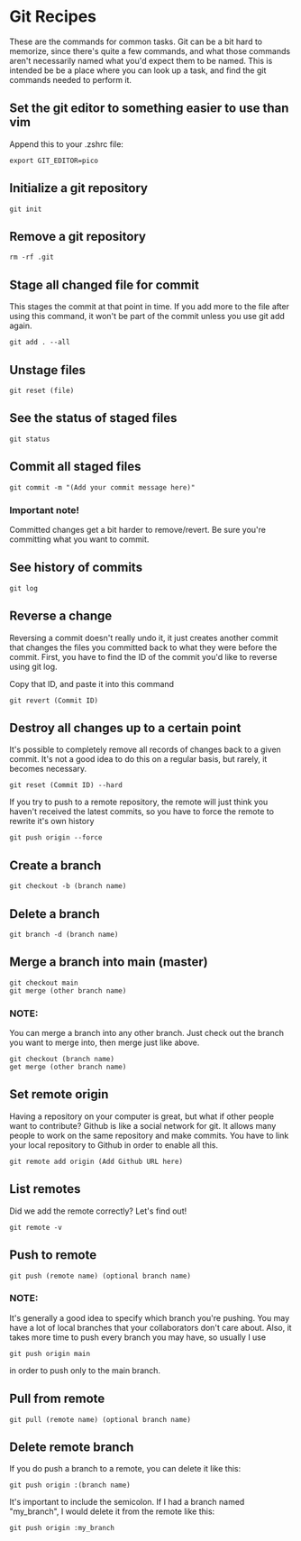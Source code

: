# Git Recipes

These are the commands for common tasks. Git can be a bit hard to memorize, since there's quite a few commands, and what those commands aren't necessarily named what you'd expect them to be named. This is intended be be a place where you can look up a task, and find the git commands needed to perform it.

## Set the git editor to something easier to use than vim

Append this to your .zshrc file:

```text
export GIT_EDITOR=pico
```

## Initialize a git repository

```text
git init
```

## Remove a git repository

```text
rm -rf .git
```

## Stage all changed file for commit

This stages the commit at that point in time. If you add more to the file after using this command, it won't be part of the commit unless you use git add again.

```text
git add . --all
```

## Unstage files

```text
git reset (file)
```

## See the status of staged files

```text
git status
```

## Commit all staged files

```text
git commit -m "(Add your commit message here)"
```

### Important note!

Committed changes get a bit harder to remove/revert. Be sure you're committing what you want to commit.

## See history of commits

```text
git log
```

## Reverse a change

Reversing a commit doesn't really undo it, it just creates another commit that changes the files you committed back to what they were before the commit. First, you have to find the ID of the commit you'd like to reverse using git log.

Copy that ID, and paste it into this command

```text
git revert (Commit ID)
```

## Destroy all changes up to a certain point

It's possible to completely remove all records of changes back to a given commit. It's not a good idea to do this on a regular basis, but rarely, it becomes necessary.

```text
git reset (Commit ID) --hard
```

If you try to push to a remote repository, the remote will just think you haven't received the latest commits, so you have to force the remote to rewrite it's own history

```text
git push origin --force
```

## Create a branch

```text
git checkout -b (branch name)
```

## Delete a branch

```text
git branch -d (branch name)
```

## Merge a branch into main \(master\)

```text
git checkout main
git merge (other branch name)
```

### NOTE:

You can merge a branch into any other branch. Just check out the branch you want to merge into, then merge just like above.

```text
git checkout (branch name)
get merge (other branch name)
```

## Set remote origin

Having a repository on your computer is great, but what if other people want to contribute? Github is like a social network for git. It allows many people to work on the same repository and make commits. You have to link your local repository to Github in order to enable all this.

```text
git remote add origin (Add Github URL here)
```

## List remotes

Did we add the remote correctly? Let's find out!

```text
git remote -v
```

## Push to remote

```text
git push (remote name) (optional branch name)
```

### NOTE:

It's generally a good idea to specify which branch you're pushing. You may have a lot of local branches that your collaborators don't care about. Also, it takes more time to push every branch you may have, so usually I use

```text
git push origin main
```

in order to push only to the main branch.

## Pull from remote

```text
git pull (remote name) (optional branch name)
```

## Delete remote branch

If you do push a branch to a remote, you can delete it like this:

```text
git push origin :(branch name)
```

It's important to include the semicolon. If I had a branch named "my\_branch", I would delete it from the remote like this:

```text
git push origin :my_branch
```

